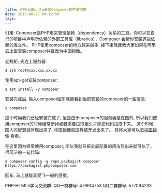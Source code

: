 ```yaml
---
title: 阿里云Ubuntu安装Composer和中国镜像
date: 2017-08-27 09:19:50
tags:
---
```

引用: Composer是PHP用来管理依赖（dependency）关系的工具。你可以在自己的项目中声明所依赖的外部工具库（libraries），Composer 会帮你安装这些依赖的库文件。
PHP使用composer的地方越来越多, 接下来我就教大家如果在阿里云上面安装composer并且改为中国镜像。
<!-- more -->
老规矩, 先连上服务器:
```
$ ssh root@xxx.xxx.xx.xx
```
使用apt-get安装composer:
```
$ apt install -y composer
```
安装完成后, 输入composer回车就能看到当前安装的composer的一些信息:
```
$ composer
```
这个时候我们已经安装完成了, 但是由于composer的服务器是在国外, 所以我们使用composer的时候经常断掉或者需要拉取很久才能把代码拉取下来。
这个时候, 国人的智慧就体现出来了, 中国镜像就这样被开发出来了。 具体大家可以去[中国镜像](https://pkg.phpcomposer.com/) 看看。

在这里因为经常使用composer, 所以我就只把全局配置的用法写出来就可以了。
很简洁的一句代码:
```
$ composer config -g repo.packagist composer https://packagist.phpcomposer.com
```
回车, 马上就能享受飞一般的感觉。

PHP-HTML5学习交流群:
QQ一群群号: 476614753
QQ二群群号: 577094233